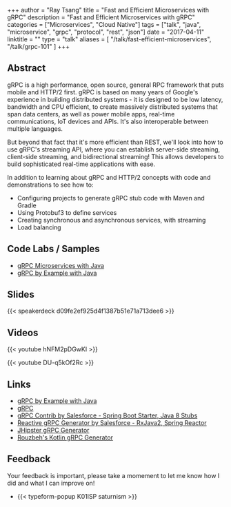 +++
author = "Ray Tsang"
title = "Fast and Efficient Microservices with gRPC"
description = "Fast and Efficient Microservices with gRPC"
categories = ["Microservices", "Cloud Native"]
tags = ["talk", "java", "microservice", "grpc", "protocol", "rest", "json"]
date = "2017-04-11"
linktitle = ""
type = "talk"
aliases = [
  "/talk/fast-efficient-microservices",
  "/talk/grpc-101"
]
+++

## Abstract
gRPC is a high performance, open source, general RPC framework that puts mobile and HTTP/2 first. gRPC is based on many years of Google's experience in building distributed systems - it is designed to be low latency, bandwidth and CPU efficient, to create massively distributed systems that span data centers, as well as power mobile apps, real-time communications, IoT devices and APIs. It's also interoperable between multiple languages.

But beyond that fact that it's more efficient than REST, we'll look into how to use gRPC's streaming API, where you can establish server-side streaming, client-side streaming, and bidirectional streaming! This allows developers to build sophisticated real-time applications with ease.

In addition to learning about gRPC and HTTP/2 concepts with code and demonstrations to see how to:
- Configuring projects to generate gRPC stub code with Maven and Gradle
- Using Protobuf3 to define services
- Creating synchronous and asynchronous services, with streaming
- Load balancing

## Code Labs / Samples
- [gRPC Microservices with Java](https://retroryan8080.gitlab.io/grpc-java-workshop)
- [gRPC by Example with Java](https://github.com/saturnism/grpc-by-example-java)

## Slides
{{< speakerdeck d09fe2ef925d4f1387b51e71a713dee6 >}}

## Videos
{{< youtube hNFM2pDGwKI >}}

{{< youtube DU-q5kOf2Rc >}}

## Links
- [gRPC by Example with Java](https://github.com/saturnism/grpc-by-example-java)
- [gRPC](https://grpc.io)
- [gRPC Contrib by Salesforce - Spring Boot Starter, Java 8 Stubs](https://github.com/salesforce/grpc-java-contrib)
- [Reactive gRPC Generator by Salesforce - RxJava2, Spring Reactor](https://github.com/salesforce/reactive-grpc)
- [JHipster gRPC Generator](https://github.com/cbornet/generator-jhipster-grpc)
- [Rouzbeh's Kotlin gRPC Generator](https://github.com/rouzwawi/grpc-kotlin)

## Feedback
Your feedback is important, please take a momement to let me know how I did and what I can improve on!

- {{< typeform-popup K01lSP saturnism >}}


